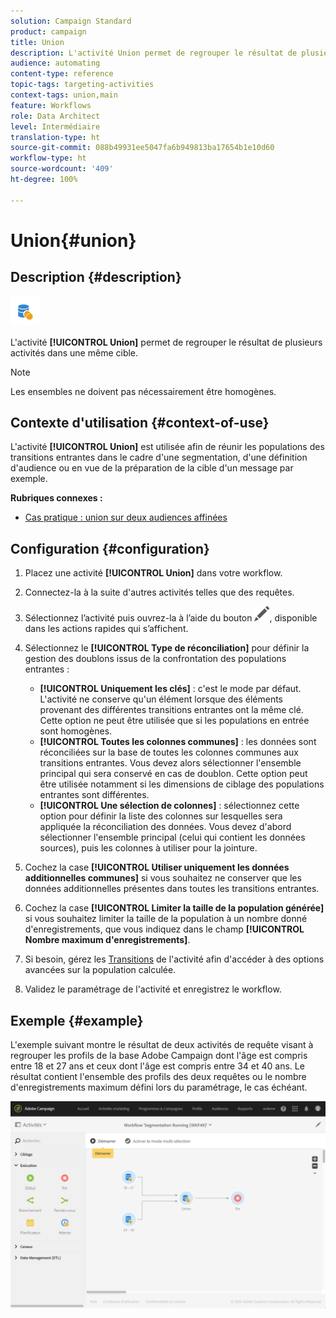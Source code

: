 ```yaml
---
solution: Campaign Standard
product: campaign
title: Union
description: L'activité Union permet de regrouper le résultat de plusieurs activités dans une même cible.
audience: automating
content-type: reference
topic-tags: targeting-activities
context-tags: union,main
feature: Workflows
role: Data Architect
level: Intermédiaire
translation-type: ht
source-git-commit: 088b49931ee5047fa6b949813ba17654b1e10d60
workflow-type: ht
source-wordcount: '409'
ht-degree: 100%

---
```



# Union{#union}

## Description {#description}

![](assets/union.png)

L&#39;activité **[!UICONTROL Union]** permet de regrouper le résultat de plusieurs activités dans une même cible.

>[!NOTE]
>
>Les ensembles ne doivent pas nécessairement être homogènes.

## Contexte d&#39;utilisation {#context-of-use}

L&#39;activité **[!UICONTROL Union]** est utilisée afin de réunir les populations des transitions entrantes dans le cadre d&#39;une segmentation, d&#39;une définition d&#39;audience ou en vue de la préparation de la cible d&#39;un message par exemple.

**Rubriques connexes :**

* [Cas pratique : union sur deux audiences affinées](../../automating/using/union-on-two-refined-audiences.md)

## Configuration {#configuration}

1. Placez une activité **[!UICONTROL Union]** dans votre workflow.
1. Connectez-la à la suite d&#39;autres activités telles que des requêtes.
1. Sélectionnez l’activité puis ouvrez-la à l’aide du bouton ![](assets/edit_darkgrey-24px.png), disponible dans les actions rapides qui s’affichent.
1. Sélectionnez le **[!UICONTROL Type de réconciliation]** pour définir la gestion des doublons issus de la confrontation des populations entrantes :

   * **[!UICONTROL Uniquement les clés]** : c&#39;est le mode par défaut. L&#39;activité ne conserve qu&#39;un élément lorsque des éléments provenant des différentes transitions entrantes ont la même clé. Cette option ne peut être utilisée que si les populations en entrée sont homogènes.
   * **[!UICONTROL Toutes les colonnes communes]** : les données sont réconciliées sur la base de toutes les colonnes communes aux transitions entrantes. Vous devez alors sélectionner l&#39;ensemble principal qui sera conservé en cas de doublon. Cette option peut être utilisée notamment si les dimensions de ciblage des populations entrantes sont différentes.
   * **[!UICONTROL Une sélection de colonnes]** : sélectionnez cette option pour définir la liste des colonnes sur lesquelles sera appliquée la réconciliation des données. Vous devez d&#39;abord sélectionner l&#39;ensemble principal (celui qui contient les données sources), puis les colonnes à utiliser pour la jointure.

1. Cochez la case **[!UICONTROL Utiliser uniquement les données additionnelles communes]** si vous souhaitez ne conserver que les données additionnelles présentes dans toutes les transitions entrantes.
1. Cochez la case **[!UICONTROL Limiter la taille de la population générée]** si vous souhaitez limiter la taille de la population à un nombre donné d&#39;enregistrements, que vous indiquez dans le champ **[!UICONTROL Nombre maximum d&#39;enregistrements]**.
1. Si besoin, gérez les [Transitions](../../automating/using/activity-properties.md) de l&#39;activité afin d&#39;accéder à des options avancées sur la population calculée.
1. Validez le paramétrage de l&#39;activité et enregistrez le workflow.

## Exemple {#example}

L&#39;exemple suivant montre le résultat de deux activités de requête visant à regrouper les profils de la base Adobe Campaign dont l&#39;âge est compris entre 18 et 27 ans et ceux dont l&#39;âge est compris entre 34 et 40 ans. Le résultat contient l&#39;ensemble des profils des deux requêtes ou le nombre d&#39;enregistrements maximum défini lors du paramétrage, le cas échéant.

![](assets/wkf_union_example.png)